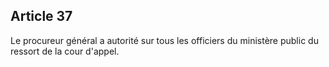 Article 37
----
Le procureur général a autorité sur tous les officiers du ministère public du
ressort de la cour d'appel.
